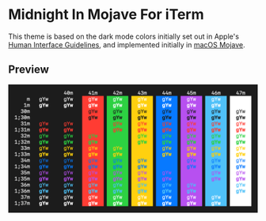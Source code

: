 # Midnight In Mojave For iTerm

This theme is based on the dark mode colors initially set out in Apple's [Human Interface Guidelines](https://developer.apple.com/design/human-interface-guidelines/macos/overview/themes/), and implemented initially in [macOS Mojave](https://en.wikipedia.org/wiki/MacOS_Mojave).

## Preview

![Midnight In Mojave](preview.png)

